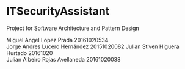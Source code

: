 # ITSecurityAssistant
Project for Software Architecture and Pattern Design



Miguel Angel Lopez Prada 20161020534  
Jorge Andres Lucero Hernández 20151020082
Julian Stiven Higuera Hurtado 20161020  
Julian Albeiro Rojas Avellaneda 20161020038
